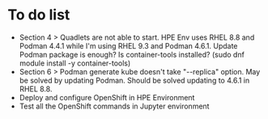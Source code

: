 # To do list

 - Section 4 > Quadlets are not able to start. HPE Env uses RHEL 8.8 and Podman 4.4.1 while I'm using RHEL 9.3 and Podman 4.6.1. Update Podman package is enough? Is container-tools installed? (sudo dnf module install -y container-tools)
 - Section 6 > Podman generate kube doesn't take "--replica" option. May be solved by updating Podman. Should be  solved updating to 4.6.1 in RHEL 8.8.
 - Deploy and configure OpenShift in HPE Environment
 - Test all the OpenShift commands in Jupyter environment
